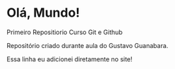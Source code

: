 # Olá, Mundo!
 Primeiro Repositiorio Curso Git e Github

 Repositório criado durante aula do Gustavo Guanabara.
 
 Essa linha eu adicionei diretamente no site!
